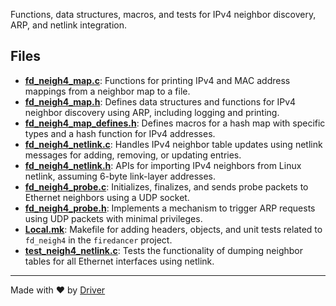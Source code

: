 <!--------------------------------------------------------------------------------->
<!-- IMPORTANT: This file is auto-generated by Driver (https://driver.ai). -------->
<!-- Manual edits may be overwritten on future commits. --------------------------->
<!--------------------------------------------------------------------------------->

Functions, data structures, macros, and tests for IPv4 neighbor discovery, ARP, and netlink integration.


## Files
- **[fd_neigh4_map.c](fd_neigh4_map.c.md)**: Functions for printing IPv4 and MAC address mappings from a neighbor map to a file.
- **[fd_neigh4_map.h](fd_neigh4_map.h.md)**: Defines data structures and functions for IPv4 neighbor discovery using ARP, including logging and printing.
- **[fd_neigh4_map_defines.h](fd_neigh4_map_defines.h.md)**: Defines macros for a hash map with specific types and a hash function for IPv4 addresses.
- **[fd_neigh4_netlink.c](fd_neigh4_netlink.c.md)**: Handles IPv4 neighbor table updates using netlink messages for adding, removing, or updating entries.
- **[fd_neigh4_netlink.h](fd_neigh4_netlink.h.md)**: APIs for importing IPv4 neighbors from Linux netlink, assuming 6-byte link-layer addresses.
- **[fd_neigh4_probe.c](fd_neigh4_probe.c.md)**: Initializes, finalizes, and sends probe packets to Ethernet neighbors using a UDP socket.
- **[fd_neigh4_probe.h](fd_neigh4_probe.h.md)**: Implements a mechanism to trigger ARP requests using UDP packets with minimal privileges.
- **[Local.mk](Local.mk.md)**: Makefile for adding headers, objects, and unit tests related to `fd_neigh4` in the `firedancer` project.
- **[test_neigh4_netlink.c](test_neigh4_netlink.c.md)**: Tests the functionality of dumping neighbor tables for all Ethernet interfaces using netlink.

---
Made with ❤️ by [Driver](https://www.driver.ai/)